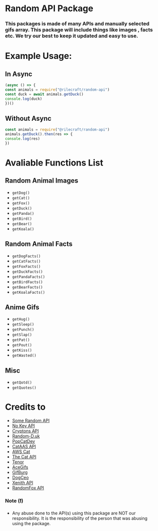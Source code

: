 # Random API Package
### This packages is made of many APIs and manually selected gifs array. This package will include things like images , facts etc. We try our best to keep it updated and easy to use.

# Example Usage:
## In Async
```js
(async () => {
const animals = require("@rilecraft/random-api")
const duck = await animals.getDuck()
console.log(duck)
})()
```

## Without Async
```js
const animals = require("@rilecraft/random-api")
animals.getDuck().then(res => {
console.log(res)
})
```

# Avaliable Functions List
## Random Animal Images
* `getDog()`
* `getCat()`
* `getFox()`
* `getDuck()`
* `getPanda()`
* `getBird()`
* `getBear()`
* `getKoala()`
## Random Animal Facts
* `getDogFacts()`
* `getCatFacts()`
* `getFoxFacts()`
* `getDuckFacts()`
* `getPandaFacts()`
* `getBirdFacts()`
* `getBearFacts()`
* `getKoalaFacts()`
## Anime Gifs 
* `getHug()`
* `getSleep()`
* `getPunch()`
* `getSlap()`
* `getPat()`
* `getPout()`
* `getKiss()`
* `getWasted()`
## Misc 
* `getQotd()`
* `getQuotes()`

# Credits to
* [Some Random API](https://some-random-api.ml)
* [No Key API](http://no-api-key.com)
* [Cryptons API](https://cryptons.ga)
* [Random-D.uk](https://random-d.uk)
* [PopCatDev](https://popcat.xyz/api)
* [CatAAS API](https://cataas.com)
* [AWS Cat](http://aws.random.cat)
* [The Cat API](https://thecatapi.com)
* [Tenor](https://tenor.com)
* [AceGifs](https://acegif.com)
* [GifBurg](https://gifburg.com)
* [DogCeo](https://dog.ceo)
* [Xenith API](https://api.xenith.pl)
* [RandomFox API](https://randomfox.ca)

### Note (❗)
* Any abuse done to the API(s) using this package are NOT our responsibility. It is the responsibility of the person that was abusing using the package.